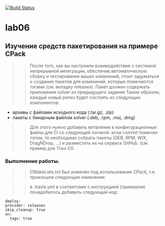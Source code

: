 [![Build Status](https://www.travis-ci.com/Solomatin-Sergey/lab06.svg?branch=main)](https://www.travis-ci.com/Solomatin-Sergey/lab06)
# lab06
## Изучение средств пакетирования на примере CPack

>> После того, как вы настроили взаимодействие с системой непрерывной интеграции,
обеспечив автоматическую сборку и тестирование ваших изменений, стоит задуматься
о создание пакетов для измениний, которые помечаются тэгами (см. вкладку releases).
Пакет должен содержать приложение solver из предыдущего задания Таким образом, каждый новый релиз будет состоять из следующих компонентов:

* архивы с файлами исходного кода (.tar.gz, .zip)
* пакеты с бинарным файлом solver (.deb, .rpm, .msi, .dmg)

>> Для этого нужно добавить ветвление в конфигурационные файлы для CI со следующей логикой:
>> если commit помечен тэгом, то необходимо собрать пакеты (DEB, RPM, WIX, DragNDrop, ...) и разместить их на сервисе GitHub. (см. пример для Travi CI).

### Выполнение работы.

>> CMakeLists.txt был изменён под использование CPack, т.е. произошли следующие изменения:



>> в .travis.yml в соответсвие с инструкцией (примером) понадобилось добавить следующий код:

```# Эта конфигурация будет использовать «GITHUB OAUTH TOKEN» для загрузки «ФАЙЛА ДЛЯ ЗАГРУЗКИ» (относительно рабочего каталога) в сборках с тегами.
deploy: 
provider: releases
skip_cleanup: true
on:
  tags: true
```
